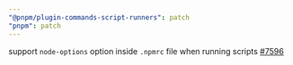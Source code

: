 ```yaml
---
"@pnpm/plugin-commands-script-runners": patch
"pnpm": patch
---
```


support `node-options` option inside `.npmrc` file when running scripts [#7596](https://github.com/pnpm/pnpm/issues/7596)
